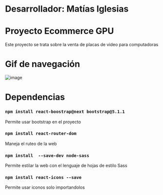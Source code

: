 # Desarrollador: Matías Iglesias

# Proyecto Ecommerce GPU
Este proyecto se trata sobre la venta de placas de video para computadoras


# Gif de navegación
![image](https://github.com/MatiasIglesias18/GPUWorld_IglesiasMatias/blob/main/src/media/example.gif)

# Dependencias

### `npm install react-boostrap@next bootstrap@5.1.1`

Permite usar bootstrap en el proyecto

### `npm install react-router-dom`

Maneja el ruteo de la web

### `npm install  --save-dev node-sass`

Permite estilar la web con el lenguaje de hojas de estilo Sass

### `npm install react-icons --save`

Permite usar iconos solo importandolos
